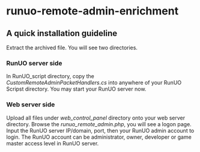 # runuo-remote-admin-enrichment


## A quick installation guideline

Extract the archived file. You will see two directories.


### RunUO server side

In RunUO_script directory, copy the *CustomRemoteAdminPacketHandlers.cs* into anywhere of your RunUO Scripst directory. You may start your RunUO server now.


### Web server side

Upload all files under *web_control_panel* directory onto your web server directory. Browse the *runuo_remote_admin.php*, you will see a logon page. Input the RunUO server IP/domain, port, then your RunUO admin account to login. The RunUO account can be administrator, owner, developer or game master access level in RunUO server.
